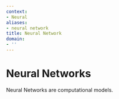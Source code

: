 ```yaml
---
context:
- Neural
aliases:
- neural network
title: Neural Network
domain:
- ''
---
```


# Neural Networks

Neural Networks are computational models.

